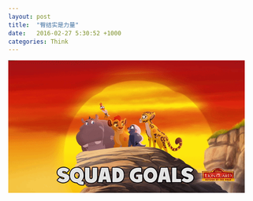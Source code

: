 ```yaml
---
layout: post
title:  "臀结实是力量"
date:   2016-02-27 5:30:52 +1000
categories: Think
---
```

![Team Work](/assets/lionking.gif)

